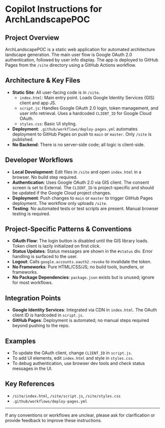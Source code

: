 # Copilot Instructions for ArchLandscapePOC

## Project Overview
ArchLandscapePOC is a static web application for automated architecture landscape generation. The main user flow is Google OAuth 2.0 authentication, followed by user info display. The app is deployed to GitHub Pages from the `/site` directory using a GitHub Actions workflow.

## Architecture & Key Files
- **Static Site**: All user-facing code is in `/site`.
  - `index.html`: Main entry point. Loads Google Identity Services (GIS) client and app JS.
  - `script.js`: Handles Google OAuth 2.0 login, token management, and user info retrieval. Uses a hardcoded `CLIENT_ID` for Google Cloud OAuth.
  - `styles.css`: Basic UI styling.
- **Deployment**: `.github/workflows/deploy-pages.yml` automates deployment to GitHub Pages on push to `main` or `master`. Only `/site` is published.
- **No Backend**: There is no server-side code; all logic is client-side.

## Developer Workflows
- **Local Development**: Edit files in `/site` and open `index.html` in a browser. No build step required.
- **Authentication**: Uses Google OAuth 2.0 via GIS client. The consent screen is set to External. The `CLIENT_ID` is project-specific and should be updated if the Google Cloud project changes.
- **Deployment**: Push changes to `main` or `master` to trigger GitHub Pages deployment. The workflow only uploads `/site`.
- **Testing**: No automated tests or test scripts are present. Manual browser testing is required.

## Project-Specific Patterns & Conventions
- **OAuth Flow**: The login button is disabled until the GIS library loads. Token client is lazily initialized on first click.
- **Status Updates**: Status messages are shown in the `#status` div. Error handling is surfaced to the user.
- **Logout**: Calls `google.accounts.oauth2.revoke` to invalidate the token.
- **No Frameworks**: Pure HTML/CSS/JS; no build tools, bundlers, or frameworks.
- **No Package Dependencies**: `package.json` exists but is unused; ignore for most workflows.

## Integration Points
- **Google Identity Services**: Integrated via CDN in `index.html`. The OAuth client ID is hardcoded in `script.js`.
- **GitHub Pages**: Deployment is automated; no manual steps required beyond pushing to the repo.

## Examples
- To update the OAuth client, change `CLIENT_ID` in `script.js`.
- To add UI elements, edit `index.html` and style in `styles.css`.
- To debug authentication, use browser dev tools and check status messages in the UI.

## Key References
- `/site/index.html`, `/site/script.js`, `/site/styles.css`
- `.github/workflows/deploy-pages.yml`

---
If any conventions or workflows are unclear, please ask for clarification or provide feedback to improve these instructions.
